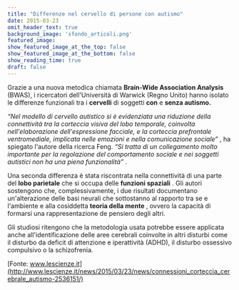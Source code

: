 ```yaml
---
title: "Differenze nel cervello di persone con autismo"
date: 2015-03-23
omit_header_text: true
background_image: 'sfondo_articoli.png'
featured_image: 
show_featured_image_at_the_top: false
show_featured_image_at_the_bottom: false
show_reading_time: true
draft: false
---
```


Grazie a una nuova metodica chiamata **Brain-Wide Association Analysis**
(BWAS), i ricercatori dell'Università di Warwick (Regno Unito) hanno isolato
le differenze funzionali tra i **cervelli** di soggetti **con** e **senza
autismo.**  
  
_“Nel modello di cervello autistico si è evidenziata una riduzione della
connettività tra la corteccia visiva del lobo temporale, coinvolta
nell'elaborazione dell'espressione facciale, e la corteccia prefrontale
ventromediale, implicata nelle emozioni e nella comunicazione sociale”_ , ha
spiegato l'autore della ricerca Feng. _“Si tratta di un collegamento molto
importante per la regolazione del comportamento sociale e nei soggetti
autistici non ha una piena funzionalità”_ .  
  
Una seconda differenza è stata riscontrata nella connettività di una parte del
**lobo parietale** che si occupa delle **funzioni spaziali** . Gli autori
sostengono che, complessivamente, i due risultati documentano un'alterazione
delle basi neurali che sottostanno al rapporto tra se e l'ambiente e alla
cosiddetta **teoria della mente** , ovvero la capacità di formarsi una
rappresentazione de pensiero degli altri.  
  
Gli studiosi ritengono che la metodologia usata potrebbe essere applicata
anche all'identificazione delle aree cerebrali coinvolte in altri disturbi
come il disturbo da deficit di attenzione e iperattività (ADHD), il disturbo
ossessivo compulsivo o la schizofrenia.  
  
[Fonte: www.lescienze.it](http://www.lescienze.it/news/2015/03/23/news/connessioni_corteccia_cerebrale_autismo-2536151/)

